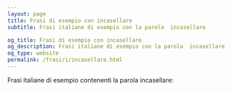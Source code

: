 ```yaml
---
layout: page
title: Frasi di esempio con incasellare 
subtitle: Frasi italiane di esempio con la parola  incasellare

og_title: Frasi di esempio con incasellare 
og_description: Frasi italiane di esempio con la parola  incasellare
og_type: website
permalink: /frasi/i/incasellare.html
---
```


Frasi italiane di esempio contenenti la parola incasellare:


